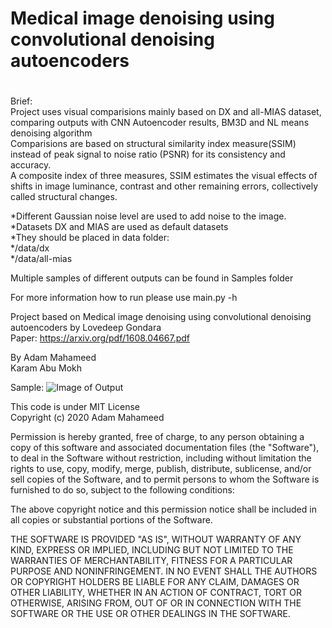 # Medical image denoising using convolutional denoising autoencoders
#  

Brief:  
Project uses visual comparisions mainly based on DX and all-MIAS dataset, comparing outputs with CNN Autoencoder results, BM3D and NL means denoising algorithm  
Comparisions are based on structural similarity index measure(SSIM) instead of peak signal to noise ratio (PSNR) for its consistency and accuracy.   
A composite index of three measures, SSIM estimates the visual effects of shifts in image luminance, contrast and other remaining errors, collectively called structural changes.  
  
*Different Gaussian noise level are used to add noise to the image.  
*Datasets DX and MIAS are used as default datasets  
*They should be placed in data folder:  
*/data/dx  
*/data/all-mias 
  
  Multiple samples of different outputs can be found in Samples folder
  
For more information how to run please use main.py -h
  
Project based on Medical image denoising using convolutional denoising autoencoders by Lovedeep Gondara  
Paper: https://arxiv.org/pdf/1608.04667.pdf  
  
By Adam Mahameed  
   Karam Abu Mokh

Sample:
![Image of Output](https://github.com/adam-mah/Medical-Image-Denoising/blob/master/Samples/0.1%200%201%20(3).png?raw=true)  
  
  This code is under MIT License  
  Copyright (c) 2020 Adam Mahameed

Permission is hereby granted, free of charge, to any person obtaining a copy
of this software and associated documentation files (the "Software"), to deal
in the Software without restriction, including without limitation the rights
to use, copy, modify, merge, publish, distribute, sublicense, and/or sell
copies of the Software, and to permit persons to whom the Software is
furnished to do so, subject to the following conditions:

The above copyright notice and this permission notice shall be included in all
copies or substantial portions of the Software.

THE SOFTWARE IS PROVIDED "AS IS", WITHOUT WARRANTY OF ANY KIND, EXPRESS OR
IMPLIED, INCLUDING BUT NOT LIMITED TO THE WARRANTIES OF MERCHANTABILITY,
FITNESS FOR A PARTICULAR PURPOSE AND NONINFRINGEMENT. IN NO EVENT SHALL THE
AUTHORS OR COPYRIGHT HOLDERS BE LIABLE FOR ANY CLAIM, DAMAGES OR OTHER
LIABILITY, WHETHER IN AN ACTION OF CONTRACT, TORT OR OTHERWISE, ARISING FROM,
OUT OF OR IN CONNECTION WITH THE SOFTWARE OR THE USE OR OTHER DEALINGS IN THE
SOFTWARE.
  
  
